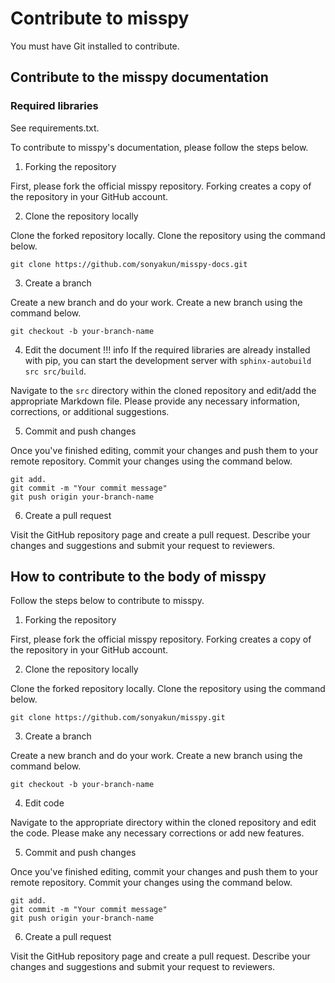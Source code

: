 # Contribute to misspy
You must have Git installed to contribute.
## **Contribute to the misspy documentation**

### Required libraries
See requirements.txt.

To contribute to misspy's documentation, please follow the steps below.

1. Forking the repository

First, please fork the official misspy repository. Forking creates a copy of the repository in your GitHub account.

2. Clone the repository locally

Clone the forked repository locally. Clone the repository using the command below.

````
git clone https://github.com/sonyakun/misspy-docs.git
````

3. Create a branch

Create a new branch and do your work. Create a new branch using the command below.

````
git checkout -b your-branch-name
````

4. Edit the document
!!! info
     If the required libraries are already installed with pip, you can start the development server with `sphinx-autobuild src src/build`.


Navigate to the `src` directory within the cloned repository and edit/add the appropriate Markdown file. Please provide any necessary information, corrections, or additional suggestions.

5. Commit and push changes

Once you've finished editing, commit your changes and push them to your remote repository. Commit your changes using the command below.

````
git add.
git commit -m "Your commit message"
git push origin your-branch-name
````

6. Create a pull request

Visit the GitHub repository page and create a pull request. Describe your changes and suggestions and submit your request to reviewers.

## **How to contribute to the body of misspy**

Follow the steps below to contribute to misspy.

1. Forking the repository

First, please fork the official misspy repository. Forking creates a copy of the repository in your GitHub account.

2. Clone the repository locally

Clone the forked repository locally. Clone the repository using the command below.

````
git clone https://github.com/sonyakun/misspy.git
````

3. Create a branch

Create a new branch and do your work. Create a new branch using the command below.

````
git checkout -b your-branch-name
````

4. Edit code

Navigate to the appropriate directory within the cloned repository and edit the code. Please make any necessary corrections or add new features.

5. Commit and push changes

Once you've finished editing, commit your changes and push them to your remote repository. Commit your changes using the command below.

````
git add.
git commit -m "Your commit message"
git push origin your-branch-name
````

6. Create a pull request

Visit the GitHub repository page and create a pull request. Describe your changes and suggestions and submit your request to reviewers.